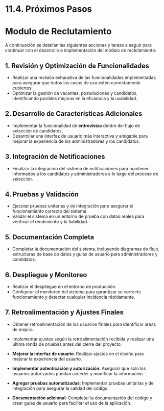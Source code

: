 # 11.4. Próximos Pasos

# Modulo de Reclutamiento

A continuación se detallan las siguientes acciones y tareas a seguir para continuar con el desarrollo e implementación del módulo de reclutamiento:

## 1. **Revisión y Optimización de Funcionalidades**
   - Realizar una revisión exhaustiva de las funcionalidades implementadas para asegurar que todos los casos de uso estén correctamente cubiertos.
   - Optimizar la gestión de vacantes, postulaciones y candidatos, identificando posibles mejoras en la eficiencia y la usabilidad.

## 2. **Desarrollo de Características Adicionales**
   - Implementar la funcionalidad de **entrevistas** dentro del flujo de selección de candidatos.
   - Desarrollar una interfaz de usuario más interactiva y amigable para mejorar la experiencia de los administradores y los candidatos.

## 3. **Integración de Notificaciones**
   - Finalizar la integración del sistema de notificaciones para mantener informados a los candidatos y administradores a lo largo del proceso de selección.

## 4. **Pruebas y Validación**
   - Ejecutar pruebas unitarias y de integración para asegurar el funcionamiento correcto del sistema.
   - Validar el sistema en un entorno de prueba con datos reales para verificar el rendimiento y la fiabilidad.

## 5. **Documentación Completa**
   - Completar la documentación del sistema, incluyendo diagramas de flujo, estructuras de base de datos y guías de usuario para administradores y candidatos.
   
## 6. **Despliegue y Monitoreo**
   - Realizar el despliegue en el entorno de producción.
   - Configurar el monitoreo del sistema para garantizar su correcto funcionamiento y detectar cualquier incidencia rápidamente.

## 7. **Retroalimentación y Ajustes Finales**
   - Obtener retroalimentación de los usuarios finales para identificar áreas de mejora.
   - Implementar ajustes según la retroalimentación recibida y realizar una última ronda de pruebas antes del cierre del proyecto.

- **Mejorar la interfaz de usuario**: Realizar ajustes en el diseño para mejorar la experiencia del usuario.
- **Implementar autenticación y autorización**: Asegurar que solo los usuarios autorizados puedan acceder y modificar la información.
- **Agregar pruebas automatizadas**: Implementar pruebas unitarias y de integración para asegurar la calidad del código.
- **Documentación adicional**: Completar la documentación del código y crear guías de usuario para facilitar el uso de la aplicación.
